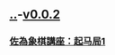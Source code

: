 ## [..](..)-[v0.0.2](https://github.com/littleflute/cchess/edit/master/ref/pu/zuowei/qimaju/readme.md)
### [佐為象棋講座：起马局1](1)
